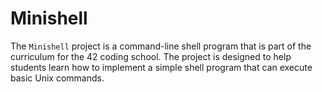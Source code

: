 
# Minishell

The `Minishell` project is a command-line shell program that is part of the curriculum for the 42 coding school. The project is designed to help students learn how to implement a simple shell program that can execute basic Unix commands.